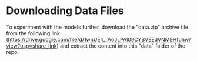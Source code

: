 # Downloading Data Files

To experiment with the models further, download the "data.zip" archive file from the following link (https://drive.google.com/file/d/1wnUErL_AoJLPAl09CYSVEEdVNMEHfuhw/view?usp=share_link) and extract the content into this "data" folder of the repo.
